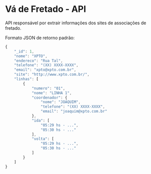 Vá de Fretado - API
===============

API responsável por extrair informações dos sites de associações de fretado.

Formato JSON de retorno padrão:

```javascript
{
    "_id": 1,
    "nome": "XPTO",
    "endereco": "Rua Tal",
    "telefone": "(XX) XXXX-XXXX",
    "email": "xpto@xpto.com.br",
    "site": "http://www.xpto.com.br/",
    "linhas": [
        {
            "numero": "01",
            "nome": "LINHA 1",
            "coordenador": {
                "nome": "JOAQUIM",
                "telefone": "(XX) XXXX-XXXX",
                "email": "joaquim@xpto.com.br"
            },
            "ida": [
                "05:29 hs - ...",
                "05:30 hs - ..."
            ],
            "volta": [
				"05:29 hs - ...",
                "05:30 hs - ..."
            ]
        }
    ]
}
```